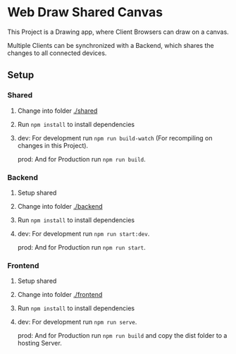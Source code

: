 # Web Draw Shared Canvas

This Project is a Drawing app, where Client Browsers can draw on a canvas.

Multiple Clients can be synchronized with a Backend, which shares the changes to all connected devices.

## Setup

### Shared

1. Change into folder [./shared](./shared)

2. Run `npm install` to install dependencies

3. dev: For development run `npm run build-watch` (For recompiling on changes in this Project).

   prod: And for Production run `npm run build`.

### Backend

1. Setup shared

2. Change into folder [./backend](./backend)

3. Run `npm install` to install dependencies

4. dev: For development run `npm run start:dev`.

   prod: And for Production run `npm run start`.

### Frontend

1. Setup shared

2. Change into folder [./frontend](./frontend)

3. Run `npm install` to install dependencies

4. dev: For development run `npm run serve`.

   prod: And for Production run `npm run build` and copy the dist folder to a hosting Server.

